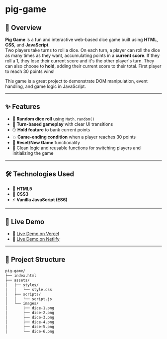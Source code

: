 # pig-game

## 🎯 Overview

**Pig Game** is a fun and interactive web-based dice game built using **HTML**, **CSS**, and **JavaScript**.  
Two players take turns to roll a dice. On each turn, a player can roll the dice as many times as they want, accumulating points in a **current score**. If they roll a 1, they lose their current score and it's the other player's turn. They can also choose to **hold**, adding their current score to their total. First player to reach 30 points wins!

This game is a great project to demonstrate DOM manipulation, event handling, and game logic in JavaScript.

---

## ✨ Features

- 🎲 **Random dice roll** using `Math.random()`
- 🔁 **Turn-based gameplay** with clear UI transitions
- ✋ **Hold feature** to bank current points
- 💥 **Game-ending condition** when a player reaches 30 points
- 🧼 **Reset/New Game** functionality
- 🧠 Clean logic and reusable functions for switching players and initializing the game

---

## 🛠️ Technologies Used

- 🔹 **HTML5**
- 🔸 **CSS3**
- ⚡ **Vanilla JavaScript (ES6)**

---

## 🚀 Live Demo

- 🔗 [Live Demo on Vercel](https://pig-game-delta-lac.vercel.app/)  
- 🔗 [Live Demo on Netlify](https://pig-game-two-players.netlify.app/)

---

## 📂 Project Structure

```bash
pig-game/
├── index.html
├── assets/
│   ├── styles/
│   │   └── style.css
│   ├── scripts/
│   │   └── script.js
│   └── images/
│       ├── dice-1.png
│       ├── dice-2.png
│       ├── dice-3.png
│       ├── dice-4.png
│       ├── dice-5.png
│       └── dice-6.png
